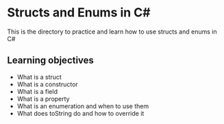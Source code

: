 # Structs and Enums in C#

This is the directory to practice and learn how to use structs and enums in C#

## Learning objectives

* What is a struct
* What is a constructor
* What is a field
* What is a property
* What is an enumeration and when to use them
* What does toString do and how to override it
